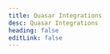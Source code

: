 ```yaml
---
title: Quasar Integrations
desc: Quasar Integrations
heading: false
editLink: false
---
```


<script doc>
import QuasarIntegrations from './QuasarIntegrations.vue'
</script>

<QuasarIntegrations />
